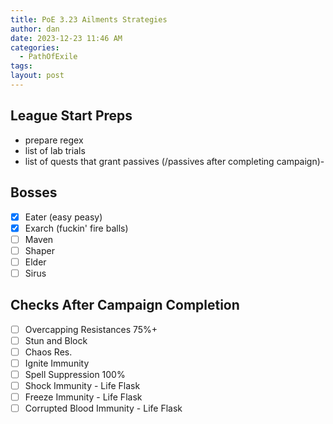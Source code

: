 ```yaml
---
title: PoE 3.23 Ailments Strategies
author: dan
date: 2023-12-23 11:46 AM
categories:
  - PathOfExile
tags: 
layout: post
---
```

## League Start Preps
- prepare regex
- list of lab trials
- list of quests that grant passives (/passives after completing campaign)- 

## Bosses
- [x] Eater (easy peasy)
- [x] Exarch (fuckin' fire balls)
- [ ] Maven
- [ ] Shaper
- [ ] Elder
- [ ] Sirus

## Checks After Campaign Completion
- [ ] Overcapping Resistances 75%+
- [ ] Stun and Block
- [ ] Chaos Res.
- [ ] Ignite Immunity
- [ ] Spell Suppression 100%
- [ ] Shock Immunity - Life Flask
- [ ] Freeze Immunity - Life Flask
- [ ] Corrupted Blood Immunity - Life Flask
